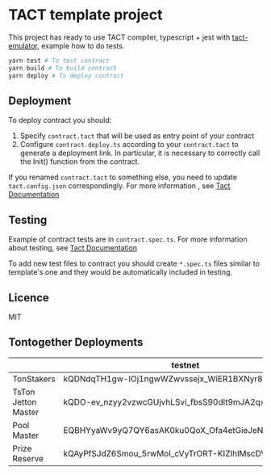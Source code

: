 # TACT template project

This project has ready to use TACT compiler, typescript + jest with [tact-emulator](https://github.com/tact-lang/tact-emulator), example how to do tests.

```bash
yarn test # To test contract
yarn build # To build contract
yarn deploy # To deploy contract
```
## Deployment

To deploy contract you should:

1) Specify `contract.tact` that will be used as entry point of your contract
2) Configure `contract.deploy.ts` according to your `contract.tact` to generate a deployment link. In particular, it is necessary to correctly call the Init() function from the contract.

If you renamed `contract.tact` to something else, you need to update `tact.config.json` correspondingly. For more information , see [Tact Documentation](https://docs.tact-lang.org/language/guides/config)
## Testing

Example of contract tests are in `contract.spec.ts`. For more information about testing, see [Tact Documentation](https://docs.tact-lang.org/language/guides/debug)

To add new test files to contract you should create `*.spec.ts` files similar to template's one and they would be automatically included in testing.

## Licence

MIT

## Tontogether Deployments

||testnet|mainnet|
|-|-|-|
|TonStakers|kQDNdqTH1gw-IOj1ngwWZwvssejx_WiER1BXNyr8lq_4-dM3|-|
|TsTon Jetton Master|kQDO-ev_nzyy2vzwcGUjvhLSvi_fbsS90dlt9mJA2qxSEP6b|-|
|Pool Master|EQBHYyaWv9yQ7QY6asAK0ku0QoX_Ofa4etGieJeNV821Gcm2|-|
|Prize Reserve|kQAyPfSJdZ6Smou_5rwMoI_cVyTrORT-KIZIhlMscDVXhzP2|-|
